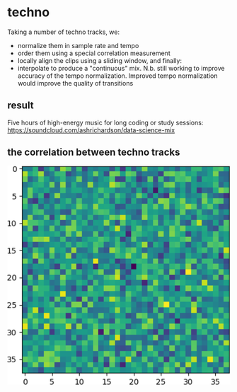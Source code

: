 # techno
Taking a number of techno tracks, we:
* normalize them in sample rate and tempo
* order them using a special correlation measurement
* locally align the clips using a sliding window, and finally:
* interpolate to produce a "continuous" mix. N.b. still working to improve accuracy of the tempo normalization. Improved tempo normalization would improve the quality of transitions
## result
Five hours of high-energy music for long coding or study sessions:
https://soundcloud.com/ashrichardson/data-science-mix
## the correlation between techno tracks
<img src="grid.png" width="650">
